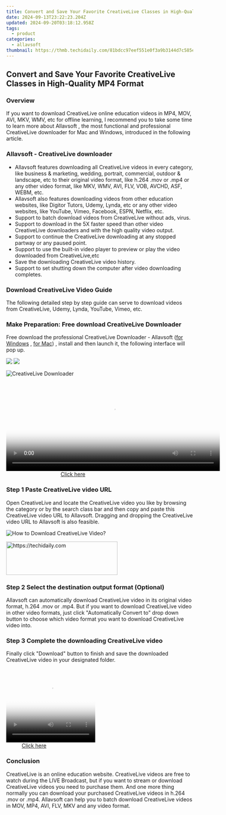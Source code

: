 ```yaml
---
title: Convert and Save Your Favorite CreativeLive Classes in High-Quality MP4 Format
date: 2024-09-13T23:22:23.204Z
updated: 2024-09-20T03:18:12.958Z
tags:
  - product
categories:
  - allavsoft
thumbnail: https://thmb.techidaily.com/81bdcc97eef551e0f3a9b3144d7c585e9e69ed51245c289c479d5dc0d390d590.jpg
---
```


## Convert and Save Your Favorite CreativeLive Classes in High-Quality MP4 Format

### Overview

If you want to download CreativeLive online education videos in MP4, MOV, AVI, MKV, WMV, etc for offline learning, I recommend you to take some time to learn more about Allavsoft , the most functional and professional CreativeLive downloader for Mac and Windows, introduced in the following article.

### Allavsoft - CreativeLive downloader

* Allavsoft features downloading all CreativeLive videos in every category, like business & marketing, wedding, portrait, commercial, outdoor & landscape, etc to their original video format, like h.264 .mov or .mp4 or any other video format, like MKV, WMV, AVI, FLV, VOB, AVCHD, ASF, WEBM, etc.
* Allavsoft also features downloading videos from other education websites, like Digitor Tutors, Udemy, Lynda, etc or any other video websites, like YouTube, Vimeo, Facebook, ESPN, Netflix, etc.
* Support to batch download videos from CreativeLive without ads, virus.
* Support to download in the 5X faster speed than other video CreativeLive downloaders and with the high quality video output.
* Support to continue the CreativeLive downloading at any stopped partway or any paused point.
* Support to use the built-in video player to preview or play the video downloaded from CreativeLive,etc
* Save the downloading CreativeLive video history.
* Support to set shutting down the computer after video downloading completes.

### Download CreativeLive Video Guide

The following detailed step by step guide can serve to download videos from CreativeLive, Udemy, Lynda, YouTube, Vimeo, etc.

### Make Preparation: Free download CreativeLive Downloader

Free download the professional CreativeLive Downloader - Allavsoft ([for Windows](https://tools.techidaily.com/allavsoft/products/) , [for Mac](https://tools.techidaily.com/allavsoft/products/)) , install and then launch it, the following interface will pop up.

[![](https://www.allavsoft.com/how-to/../images/how-to/free-download-win.jpg)](https://tools.techidaily.com/allavsoft/products/) [![](https://www.allavsoft.com/how-to/../images/how-to/free-download-mac.jpg)](https://tools.techidaily.com/allavsoft/products/)

![CreativeLive Downloader](https://www.allavsoft.com/how-to/../images/allavsoft/screen-shot-600.jpg)

<!-- affiliate ads begin -->
<span id="1983552">
					<video width="576" height="240" style="cursor:pointer"
           poster="//a.impactradius-go.com/display-clicktoplayimage/1983552.png"
           onclick="if(!this.playClicked){this.play();this.setAttribute('controls',true);this.playClicked=true;}">
	   <source src="//a.impactradius-go.com/display-ad/22993-1983552">
	   <img src="//a.impactradius-go.com/display-clicktoplayimage/1983552.png" style="border: none; height: 100%; width: 100%; object-fit: contain">
	</video>
	<div style="width:360px;text-align:center"><a href="javascript:window.open(decodeURIComponent('https%3A%2F%2Fhomestyler.sjv.io%2Fc%2F5597632%2F1983552%2F22993'), '_blank');void(0);">Click here</a></div>
</span>
<img height="0" width="0" src="https://imp.pxf.io/i/5597632/1983552/22993" style="position:absolute;visibility:hidden;" border="0" />
<!-- affiliate ads end -->

### Step 1 Paste CreativeLive video URL

Open CreativeLive and locate the CreativeLive video you like by browsing the category or by the search class bar and then copy and paste this CreativeLive video URL to Allavsoft. Dragging and dropping the CreativeLive video URL to Allavsoft is also feasible.

![How to Download CreativeLive Video?](https://www.allavsoft.com/how-to/../images/how-to/download-rtmp-video/download-rtmp-video.jpg)

<!-- affiliate ads begin -->
<a href="https://aligracehair.sjv.io/c/5597632/1915825/19272" target="_top" id="1915825">
  <img src="//a.impactradius-go.com/display-ad/19272-1915825" border="0" alt="https://techidaily.com" width="300" height="90"/>
</a>
<img height="0" width="0" src="https://aligracehair.sjv.io/i/5597632/1915825/19272" style="position:absolute;visibility:hidden;" border="0" />
<!-- affiliate ads end -->

### Step 2 Select the destination output format (Optional)

Allavsoft can automatically download CreativeLive video in its original video format, h.264 .mov or .mp4\. But if you want to download CreativeLive video in other video formats, just click "Automatically Convert to" drop down button to choose which video format you want to download CreativeLive video into.

### Step 3 Complete the downloading CreativeLive video

Finally click "Download" button to finish and save the downloaded CreativeLive video in your designated folder.

<!-- affiliate ads begin -->
<span id="1265663">
					<video width="240" height="200" style="cursor:pointer"
           poster="//a.impactradius-go.com/display-clicktoplayimage/1265663.png"
           onclick="if(!this.playClicked){this.play();this.setAttribute('controls',true);this.playClicked=true;}">
	   <source src="//a.impactradius-go.com/display-ad/4482-1265663">
	   <img src="//a.impactradius-go.com/display-clicktoplayimage/1265663.png" style="border: none; height: 100%; width: 100%; object-fit: contain">
	</video>
	<div style="width:150px;text-align:center"><a href="javascript:window.open(decodeURIComponent('https%3A%2F%2Fmartinic.evyy.net%2Fc%2F5597632%2F1265663%2F4482'), '_blank');void(0);">Click here</a></div>
</span>
<img height="0" width="0" src="https://imp.pxf.io/i/5597632/1265663/4482" style="position:absolute;visibility:hidden;" border="0" />
<!-- affiliate ads end -->

### Conclusion

CreativeLive is an online education website. CreativeLive videos are free to watch during the LIVE Broadcast, but if you want to stream or download CreativeLive videos you need to purchase them. And one more thing normally you can download your purchased CreativeLive videos in h.264 .mov or .mp4\. Allavsoft can help you to batch download CreativeLive videos in MOV, MP4, AVI, FLV, MKV and any video format.

<ins class="adsbygoogle"
     style="display:block"
     data-ad-format="autorelaxed"
     data-ad-client="ca-pub-7571918770474297"
     data-ad-slot="1223367746"></ins>

<ins class="adsbygoogle"
     style="display:block"
     data-ad-client="ca-pub-7571918770474297"
     data-ad-slot="8358498916"
     data-ad-format="auto"
     data-full-width-responsive="true"></ins>
